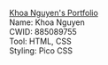 [Khoa Nguyen's Portfolio](colormak3r.github.io)
<br>Name: Khoa Nguyen<br>
CWID: 885089755<br>
Tool: HTML, CSS<br>
Styling: Pico CSS<br>

